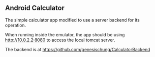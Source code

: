 ## Android Calculator    
The simple calculator app modified to use a server backend for its operation.  

When running inside the emulator, the app should be using http://10.0.2.2:8080 to access the local
tomcat server.  

The backend is at https://github.com/genesischung/CalculatorBackend  
